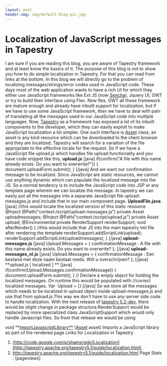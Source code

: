 ```yaml
---
layout: post
header-img: img/default-blog-pic.jpg
---
```


# Localization of JavaScript messages in Tapestry

I am sure if you are reading this blog, you are aware of Tapestry framework and at least know the basics of it. The purpose of this blog is not to show you how to do simple localization in Tapestry. For that you can read from links at the bottom. In this blog we will directly go to the problem of localizing messages/strings/error codes used in JavaScript code.  These days most of the web application wants to have a rich UI for which they either use JavaScript frameworks like Ext JS (now [Sencha](http://www.sencha.com/)), Jquery UI, GWT or try to build their interface using Flex. Now flex, GWT all these framework are mature enough and already have inbuilt support for localization, but if we have to use some JavaScript framework, then we have to deal with pain of translating all the messages used in our JavaScript code into multiple languages. Now, [Tapestry](http://tapestry.apache.org/tapestry5.1/) as a framework has exposed a lot of its inbuilt components to the developer, which they can easily exploit to make JavaScript localization a bit simpler. One such interface is [Asset](http://tapestry.apache.org/tapestry5.1/guide/assets.html) class, an asset is any kind resource which can be downloaded to the client browser and they are localized; Tapestry will search for a variation of the file appropriate to the effective locale for the request. So if we have a JavaScript file upload.js which handles file upload functionality and you have code snippet like this, **upload.js** [java] if(confirm("A file with this name already exists. Do you want to overwrite?")) { document.uploadForm.submit(); } [/java] And we want our confirmation message to be localized. Since JavaScript are static resources, we cannot use anything dynamic which can populate the localized message into the JS. So a normal tendency is to include the JavaScript code into JSP or any template page wherein we can localize the message. In tapestry we can easily put all the messages into a separate JavaScript file upload-messages.js and include that in our main component page. **UploadFile.java** [java] //this would locate the localized version of this static resource @Inject @Path("context:/script/upload-messages.js") private Asset uploadmessages; @Inject @Path("context:/script/upload.js") private Asset upload; @Environmental private RenderSupport renderSupport; void afterRender() { //this would include that JS into the main tapestry tml file after rendering the template renderSupport.addScriptLink(upload); renderSupport.addScriptLink(uploadmessages); } [/java] **upload-messages.js** [java] Upload.Messages = { confirmationMessage : A file with this name already exists. Do you want to overwrite? }; [/java] **upload-messages_nl.js** [java] Upload.Messages = { confirmationMessage : Een bestand met deze naam bestaat reeds. Wilt u overschrijven? }; [/java] **upload.js [ localized ] ** [java] if(confirm(Upload.Messages.confirmationMessage)) { document.uploadForm.submit(); } // Declare a emply object for holding the localized messages. On runtime this would be populated with //correct localized messages. Var  Upload = {} [/java] So we store all the messages which needs to be localized in upload object inside upload-messages.js and use that from upload.js.This way we don't have to use any server side code to handle localization. With the next release of [tapestry 5.2-dev](http://tapestry.apache.org/tapestry5.2-dev/), there would be slight change in package structure.RenderSupport would be replaced by more specialized class JavaScriptSupport which would only handle Javascript files. So from that release we would be using 

void
**[importJavascriptLibrary**](http://tapestry.apache.org/tapestry5.2-dev/apidocs/org/apache/tapestry5/services/javascript/JavascriptSupport.html#importJavascriptLibrary%28org.apache.tapestry5.Asset%29) ([Asset](http://tapestry.apache.org/tapestry5.2-dev/apidocs/org/apache/tapestry5/Asset.html) asset) Imports a JavaScript library as part of the rendered page
Links for Localization in Tapestry 

  1. [http://code.google.com/p/shams/wiki/Localization](http://tapestry.apache.org/tapestry5.1/guide/localization.html)
  2. <http://tapestry.apache.org/tapestry5.1/guide/localization.html>
Page Stats : [pageviews]